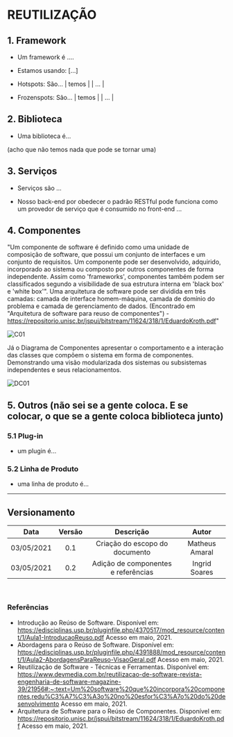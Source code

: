 # REUTILIZAÇÃO

## 1. Framework

* Um framework é ....

 - Estamos usando: [...]

 - Hotspots: São...
	| temos |
	|   ...	     |

 - Frozenspots: São...
	| temos |
	|   ...	     |

## 2. Biblioteca

* Uma biblioteca é...

 (acho que não temos nada que pode se tornar uma)

## 3. Serviços

* Serviços são ...

 - Nosso back-end por obedecer o padrão RESTful pode funciona como um provedor de serviço que é consumido no front-end ...

## 4. Componentes

"Um componente de software é definido como uma unidade de composição de
software, que possui um conjunto de interfaces e um conjunto de requisitos. Um
componente pode ser desenvolvido, adquirido, incorporado ao sistema ou composto por
outros componentes de forma independente. Assim como 'frameworks', componentes
também podem ser classificados segundo a visibilidade de sua estrutura interna em 'black
box' e 'white box'". Uma arquitetura de software pode ser dividida em três camadas: camada de
interface homem-máquina, camada de domínio do problema e camada de gerenciamento de
dados. (Encontrado em "Arquitetura de software para reuso de componentes") - https://repositorio.unisc.br/jspui/bitstream/11624/318/1/EduardoKroth.pdf" 

![C01](\componente.png)

Já o Diagrama de Componentes apresentar o comportamento e a interação das classes que compõem o sistema em forma de componentes. Demonstrando uma visão modularizada dos sistemas ou subsistemas independentes e seus relacionamentos.

![DC01](https://github.com/UnBArqDsw2020-2/2020.2_G6_RocketX/raw/main/docs/assets/img/components/dc01.jpg)

## 5. Outros (não sei se a gente coloca. E se colocar, o que se a gente coloca biblioteca junto)

### 5.1 Plug-in

* um plugin é...

### 5.2 Linha de Produto

* uma linha de produto é...


---

## Versionamento

|Data|Versão|Descrição|Autor|
|:--------:|:---:|:-------------------:|:------------:|
|03/05/2021| 0.1 | Criação do escopo do documento| Matheus Amaral 
|03/05/2021| 0.2 | Adição de componentes e referências| Ingrid Soares 
</br>

### Referências
- Introdução ao Reúso de Software. Disponível em: <https://edisciplinas.usp.br/pluginfile.php/4370517/mod_resource/content/1/Aula1-IntroducaoReuso.pdf> Acesso em maio, 2021.
- Abordagens para o Reúso de Software. Disponível em: <https://edisciplinas.usp.br/pluginfile.php/4391888/mod_resource/content/1/Aula2-AbordagensParaReuso-VisaoGeral.pdf> Acesso em maio, 2021.
- Reutilização de Software - Técnicas e Ferramentas. Disponível em: <https://www.devmedia.com.br/reutilizacao-de-software-revista-engenharia-de-software-magazine-39/21956#:~:text=Um%20software%20que%20incorpora%20componentes,redu%C3%A7%C3%A3o%20no%20esfor%C3%A7o%20do%20desenvolvimento> Acesso em maio, 2021.
- Arquitetura de Software para o Reúso de Componentes. Disponível em: <https://repositorio.unisc.br/jspui/bitstream/11624/318/1/EduardoKroth.pdf> Acesso em maio, 2021.
